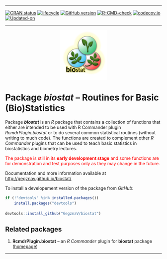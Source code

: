 
<!-- README.md is generated from README.Rmd. Please edit that file -->

-----

<!-- badges: start -->

<!-- [![AppVeyor](https://ci.appveyor.com/api/projects/status/github/GegznaV/biostat?branch=master&svg=true)](https://ci.appveyor.com/project/GegznaV/biostat) -->

<!-- [![Travis-CI](https://travis-ci.org/GegznaV/biostat.png?branch=master)](https://travis-ci.org/GegznaV/biostat) -->

[![CRAN
status](https://www.r-pkg.org/badges/version/biostat)](https://CRAN.R-project.org/package=biostat)
[![lifecycle](https://img.shields.io/badge/lifecycle-experimental-orange.svg)](https://www.tidyverse.org/lifecycle/#experimental)
[![GitHub
version](https://img.shields.io/badge/GitHub-v0.0.19-brightgreen.svg)](https://github.com/GegznaV/biostat)
[![R-CMD-check](https://github.com/GegznaV/biostat/workflows/R-CMD-check/badge.svg)](https://github.com/GegznaV/biostat/actions)
[![codecov.io](https://codecov.io/github/GegznaV/biostat/coverage.svg?branch=master)](https://codecov.io/github/GegznaV/biostat?branch=master)
[![Updated-on](https://img.shields.io/badge/Updated%20on-2020--08--06-yellowgreen.svg)](/commits/master)
<!-- badges: end -->

-----

<img src="https://raw.githubusercontent.com/GegznaV/biostat/master/docs/logo.png" width="30%" height="30%" style="display: block; margin: auto;" />

# Package ***biostat*** – Routines for Basic (Bio)Statistics

Package ***biostat*** is an *R* package that contains a collection of
functions that either are intended to be used with R Commander plugin
*RcmdrPlugin.biostat* or to do several common statistical routines
(without writing to much code). The functions are created to complement
other *R Commander* plugins that can be used to teach basic statistics
in biostatistics and biometry lectures.

<font color="red"> The package is still in its **early development
stage** and some functions are for demonstration and test purposes only
as they may change in the future. </font>

Documentation and more information available at
<http://gegznav.github.io/biostat/>

<!-- ## Install package -->

<!-- To install a released version of the package from *CRAN*: -->

<!-- ```{r, eval=FALSE} -->

<!-- install.packages("biostat") -->

<!-- ``` -->

To install a developement version of the package from *GitHub*:

``` r
if (!"devtools" %in% installed.packages()) 
    install.packages("devtools")

devtools::install_github("GegznaV/biostat")
```

<!-- *** -->

## Related packages

<!-- Other related packages are *R Commander* (*Rcmdr*) plugins: -->

1.  **RcmdrPlugin.biostat** – an *R Commander* plugin for **biostat**
    package ([homepage](https://gegznav.github.io/RcmdrPlugin.biostat/))

<!-- b. **RcmdrPlugin.EZR.2** -- an *R Commander* plugin for the most common statistical analyses (the same as *RcmdrPlugin.EZR*, except that *RcmdrPlugin.EZR.2* does not modify original *Rcmdr* menu so dramatically); -->

<!-- c. **RcmdrPlugin.KMggplot2** -- an *R Commander* plugin for *ggplot2* graphics. -->

<!-- To install these packages, use the following code: -->

<!-- ```{r Install other packages, eval=FALSE} -->

<!-- # RcmdrPlugin.biostat -->

<!-- devtools::install_github("GegznaV/RcmdrPlugin.biostat") -->

<!-- # RcmdrPlugin.EZR.2 -->

<!-- devtools::install_github("GegznaV/RcmdrPlugin.EZR@unmodified_Rcmdr_menu") -->

<!-- # RcmdrPlugin.KMggplot2 -->

<!-- install.packages("RcmdrPlugin.KMggplot2") -->

<!-- ``` -->

<!--  <p align="right"> </p>     -->

-----
